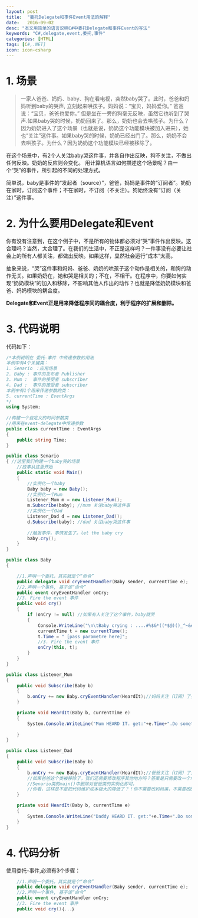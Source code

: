 ```yaml
---
layout: post
title:  "委托Delegate和事件Event用法的解释"
date:   2016-09-02
desc: "本文用简单的语言说明C#中委托Delegate和事件Event的写法"
keywords: "C#,delegate,event,委托,事件"
categories: [HTML]
tags: [C#,.NET]
icon: icon-csharp
---
```


# 1. 场景

>一家人爸爸、妈妈、baby、狗在看电视，突然baby哭了。此时，爸爸和妈妈听到baby的哭声, 立刻起来哄孩子。妈妈说：“宝贝，妈妈爱你。” 爸爸说：“宝贝，爸爸也爱你。” 但是坐在一旁的狗毫无反映，虽然它也听到了哭声.如果baby哭的时候，奶奶回来了。那么，奶奶也会去哄孩子。为什么？因为奶奶进入了这个场景（也就是说，奶奶这个功能模块被加入进来），她也“关注”这件事。如果baby哭的时候，奶奶已经出门了。那么，奶奶不会去哄孩子。为什么？因为奶奶这个功能模块已经被移除了。

在这个场景中，有2个人关注baby哭这件事，并各自作出反映，狗不关注，不做出任何反映。奶奶的反应则会变化。
用计算机语言如何描述这个场景呢？由一个“哭”的事件，所引起的不同的处理方式。

简单说，baby是事件的“发起者（source）”，爸爸，妈妈是事件的“订阅者”。奶奶在家时，订阅这个事件；不在家时，不订阅（不关注）。狗始终没有“订阅（关注）”这件事。


# 2. 为什么要用Delegate和Event

你有没有注意到，在这个例子中，不是所有的物体都必须对“哭”事件作出反映。这合理吗？当然，太合理了。在我们的生活中，不正是这样吗？一件事没有必要让社会上的所有人都关注，都做出反映。如果这样，显然社会运行“成本”太高。   

抽象来说，“哭”这件事和妈妈、爸爸、奶奶的哄孩子这个动作是相关的，和狗的动作无关。如果奶奶在，她和哭是相关的；不在，不相干。在程序中，你要如何实现“奶奶模块”的加入和移除，不影响其他人作出的动作？也就是降低奶奶模块和爸爸、妈妈模块的耦合度。

**Delegate和Event正是用来降低程序间的耦合度，利于程序的扩展和删除。**   



# 3. 代码说明

代码如下：

``` c#
/*本例说明在 委托-事件 中传递参数的用法
本例中有4个关键类：
1. Senario ：应用场景
2. Baby : 事件的发布者 Publisher
3. Mum :  事件的接受者 subscriber
4. Dad :  事件的接受者 subscriber
本例中有1个用来传递参数的类：
5. currentTime : EventArgs 
*/
using System;
 
//构建一个自定义的时间参数类
//用来在event-delegate中传递参数
public class currentTime : EventArgs
{
	public string Time;
}

public class Senario
{ //这里我们构建一个baby哭的场景
	//故事从这里开始
	public static void Main()
	{
		//实例化一个baby
		Baby baby = new Baby();
		//实例化一个Mum
		Listener_Mum m = new Listener_Mum();
		m.Subscribe(baby); //mum 关注baby哭这件事
		//实例化一个Dad
		Listener_Dad d = new Listener_Dad();
		d.Subscribe(baby); //dad 关注baby哭这件事
		
        //触发事件，事情发生了。let the baby cry
		baby.cry();
	}
}

public class Baby
{

	//1.声明一个委托，其实就是个“命令”
	public delegate void cryEventHandler(Baby sender, currentTime e);
	//2.声明一个事件, 基于该“命令”
	public event cryEventHandler onCry;
    //3. Fire the event 事件
	public void cry()
	{		
		if (onCry != null) //如果有人关注了这个事件，baby就哭
		{
			Console.WriteLine("\n\tBaby crying : ....#%$&*((*$@)()_^~&#....\n");
			currentTime t = new currentTime();
			t.Time = " [pass parametre here]";
			//3. Fire the event 事件
			onCry(this, t);
		}
	}
}

public class Listener_Mum
{
	public void Subscribe(Baby b)
	{
		b.onCry += new Baby.cryEventHandler(HeardIt);//妈妈关注（订阅）了哭这件事
	}

	private void HeardIt(Baby b, currentTime e)
	{
		System.Console.WriteLine("Mum HEARD IT. get:"+e.Time+".Do something here");
	
	}
}

public class Listener_Dad
{
	public void Subscribe(Baby b)
	{
		b.onCry += new Baby.cryEventHandler(HeardIt);//爸爸关注（订阅）了哭这件事
		//如果爸爸这个类被移除了，我们还需要修改程序其他地方吗？答案是只需要改一个地方:
		//Senario类的main()中删除对爸爸类的实例化即可。
		//你看，这样是不是把代码维护成本极大的降低了？！你不需要改妈妈类，不需要改baby类。
	}

	private void HeardIt(Baby b, currentTime e)
	{
		System.Console.WriteLine("Daddy HEARD IT. get:"+e.Time+".Do something here");
	}
}
```

# 4. 代码分析
使用委托-事件,必须有3个步骤：
``` c#
    //1.声明一个委托，其实就是个“命令”
	public delegate void cryEventHandler(Baby sender, currentTime e);
	//2.声明一个事件, 基于该“命令”
	public event cryEventHandler onCry;
    //3. Fire the event 事件
	public void cry()｛...｝
```